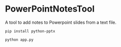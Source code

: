# PowerPointNotesTool
A tool to add notes to Powerpoint slides from a text file. 



```
pip install python-pptx
```

```
python app.py
```

